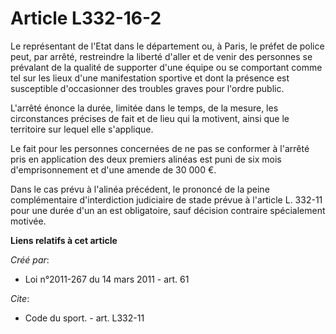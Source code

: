 # Article L332-16-2

Le représentant de l'Etat dans le département ou, à Paris, le préfet de police peut, par arrêté, restreindre la liberté
d'aller et de venir des personnes se prévalant de la qualité de supporter d'une équipe ou se comportant comme tel sur les
lieux d'une manifestation sportive et dont la présence est susceptible d'occasionner des troubles graves pour l'ordre public.

L'arrêté énonce la durée, limitée dans le temps, de la mesure, les circonstances précises de fait et de lieu qui la motivent,
ainsi que le territoire sur lequel elle s'applique. 

Le fait pour les personnes concernées de ne pas se conformer à l'arrêté pris en application des deux premiers alinéas est
puni de six mois d'emprisonnement et d'une amende de 30 000 €. 

Dans le cas prévu à l'alinéa précédent, le prononcé de la peine complémentaire d'interdiction judiciaire de stade prévue à
l'article L. 332-11 pour une durée d'un an est obligatoire, sauf décision contraire spécialement motivée.

**Liens relatifs à cet article**

_Créé par_:

  - Loi n°2011-267 du 14 mars 2011 - art. 61

_Cite_:

  - Code du sport. - art. L332-11
